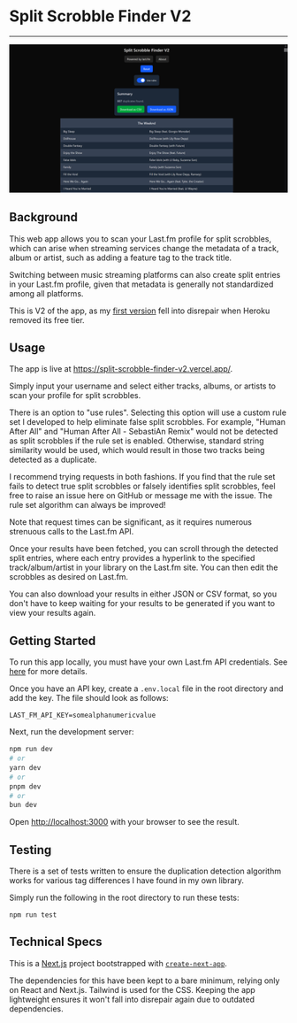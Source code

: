 # Split Scrobble Finder V2

---

![image](img/screenshot.jpg)

## Background

This web app allows you to scan your Last.fm profile for split scrobbles, which can arise when streaming services change the metadata of a track, album or artist, such as adding a feature tag to the track title.

Switching between music streaming platforms can also create split entries in your Last.fm profile, given that metadata is generally not standardized among all platforms.

This is V2 of the app, as my [first version](https://github.com/alexbisaillion/split-scrobble-finder) fell into disrepair when Heroku removed its free tier.

## Usage

The app is live at https://split-scrobble-finder-v2.vercel.app/.

Simply input your username and select either tracks, albums, or artists to scan your profile for split scrobbles.

There is an option to "use rules". Selecting this option will use a custom rule set I developed to help eliminate false split scrobbles. For example, "Human After All" and "Human After All - SebastiAn Remix" would not be detected as split scrobbles if the rule set is enabled. Otherwise, standard string similarity would be used, which would result in those two tracks being detected as a duplicate.

I recommend trying requests in both fashions. If you find that the rule set fails to detect true split scrobbles or falsely identifies split scrobbles, feel free to raise an issue here on GitHub or message me with the issue. The rule set algorithm can always be improved!

Note that request times can be significant, as it requires numerous strenuous calls to the Last.fm API.

Once your results have been fetched, you can scroll through the detected split entries, where each entry provides a hyperlink to the specified track/album/artist in your library on the Last.fm site. You can then edit the scrobbles as desired on Last.fm.

You can also download your results in either JSON or CSV format, so you don't have to keep waiting for your results to be generated if you want to view your results again.

## Getting Started

To run this app locally, you must have your own Last.fm API credentials. See [here](https://www.last.fm/api/account/create) for more details.

Once you have an API key, create a `.env.local` file in the root directory and add the key. The file should look as follows:

```
LAST_FM_API_KEY=somealphanumericvalue
```

Next, run the development server:

```bash
npm run dev
# or
yarn dev
# or
pnpm dev
# or
bun dev
```

Open [http://localhost:3000](http://localhost:3000) with your browser to see the result.

## Testing

There is a set of tests written to ensure the duplication detection algorithm works for various tag differences I have found in my own library.

Simply run the following in the root directory to run these tests:

```
npm run test
```

## Technical Specs

This is a [Next.js](https://nextjs.org) project bootstrapped with [`create-next-app`](https://nextjs.org/docs/app/api-reference/cli/create-next-app).

The dependencies for this have been kept to a bare minimum, relying only on React and Next.js. Tailwind is used for the CSS. Keeping the app lightweight ensures it won't fall into disrepair again due to outdated dependencies.
